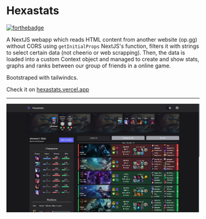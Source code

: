 # Hexastats

[![forthebadge](https://forthebadge.com/images/badges/made-with-typescript.svg)](https://forthebadge.com)

A NextJS webapp which reads HTML content from another website (op.gg) without CORS using `getInitialProps` NextJS's function, filters it with strings to select certain data (not cheerio or web scrapping). Then, the data is loaded into a custom Context object and managed to create and show stats, graphs and ranks between our group of friends in a online game.

Bootstraped with tailwindcs.

Check it on [hexastats.vercel.app](https://hexastats.vercel.app)

---

![showcase](https://raw.githubusercontent.com/Dawichi/hexastats/main/showcase.png)

